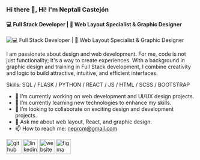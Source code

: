 ### Hi there 👋, Hi! I'm Neptali Castejón
#### 💻 Full Stack Developer | 🎨 Web Layout Specialist & Graphic Designer
![💻 Full Stack Developer | 🎨 Web Layout Specialist & Graphic Designer](https://arturssmirnovs.github.io/github-profile-readme-generator/images/banner.png)

I am passionate about design and web development. For me, code is not just functionality; it's a way to create experiences. With a background in graphic design and training in Full Stack development, I combine creativity and logic to build attractive, intuitive, and efficient interfaces.

Skills: SQL / FLASK / PYTHON / REACT / JS / HTML / SCSS / BOOTSTRAP

- 🔭 I’m currently working on web development and UI/UX design projects. 
- 🌱 I’m currently learning new technologies to enhance my skills. 
- 👯 I’m looking to collaborate on exciting design and development projects.  
- 💬 Ask me about web layout, React, and graphic design. 
- 📫 How to reach me: neprcm@gmail.com 


[<img src='https://cdn.jsdelivr.net/npm/simple-icons@3.0.1/icons/github.svg' alt='github' height='40'>](https://github.com/https://github.com/Neptali-Ricardo)  [<img src='https://cdn.jsdelivr.net/npm/simple-icons@3.0.1/icons/linkedin.svg' alt='linkedin' height='40'>](https://www.linkedin.com/in/https://www.linkedin.com/in/neptalicastejon//)  [<img src='https://cdn.jsdelivr.net/npm/simple-icons@3.0.1/icons/icloud.svg' alt='website' height='40'>](https://zproyec.myportfolio.com/work)  [<img src='https://cdn.jsdelivr.net/npm/simple-icons@3.0.1/icons/figma.svg' alt='figma' height='40'>](https://www.figma.com/files/team/1302886490568169063/all-projects)  



<!-- ## 👋 Hi! I'm Neptali Castejón

💻 Full Stack Developer | 🎨 Web Layout Specialist & Graphic Designer

I am passionate about design and web development. For me, code is not just functionality; it's a way to create experiences. With a background in graphic design and training in Full Stack development, I combine creativity and logic to build attractive, intuitive, and efficient interfaces.

🔭 Currently working on web development and UI/UX design projects.
🌱 Continuously learning new technologies to enhance my skills.
👯 Looking to collaborate on exciting design and development projects.
💬 Ask me about web layout, React, and graphic design.
📫 Contact me: neprcm@gmail.com
💼 LinkedIn https://www.linkedin.com/in/nepta/ -->






<!--
**Neptali-Ricardo/Neptali-Ricardo** is a ✨ _special_ ✨ repository because its `README.md` (this file) appears on your GitHub profile.

Here are some ideas to get you started:

- 🔭 I’m currently working on ...
- 🌱 I’m currently learning ...
- 👯 I’m looking to collaborate on ...
- 🤔 I’m looking for help with ...
- 💬 Ask me about ...
- 📫 How to reach me: ...
- 😄 Pronouns: ...
- ⚡ Fun fact: ...
-->
